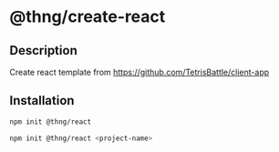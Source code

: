 # @thng/create-react

## Description

Create react template from <https://github.com/TetrisBattle/client-app>

## Installation

```sh
npm init @thng/react
```

```sh
npm init @thng/react <project-name>
```
